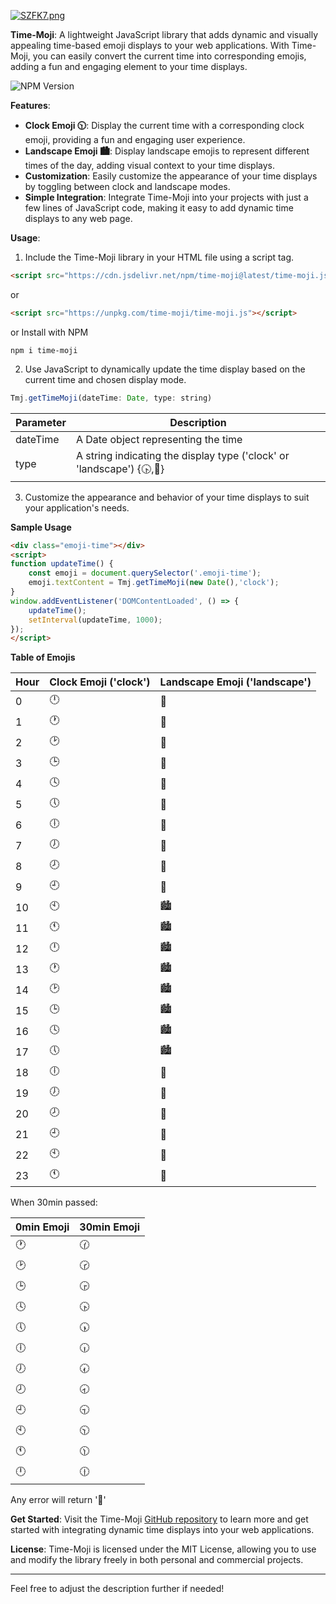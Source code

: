 

[![SZFK7.png](https://s12.gifyu.com/images/SZFK7.png)](https://gifyu.com/image/SZFK7)

**Time-Moji**: A lightweight JavaScript library that adds dynamic and visually appealing time-based emoji displays to your web applications. With Time-Moji, you can easily convert the current time into corresponding emojis, adding a fun and engaging element to your time displays.

![NPM Version](https://img.shields.io/npm/v/time-moji?style=flat&label=time-moji)


**Features**:
- **Clock Emoji 🕥**: Display the current time with a corresponding clock emoji, providing a fun and engaging user experience.
- **Landscape Emoji 🏙️**: Display landscape emojis to represent different times of the day, adding visual context to your time displays.
- **Customization**: Easily customize the appearance of your time displays by toggling between clock and landscape modes.
- **Simple Integration**: Integrate Time-Moji into your projects with just a few lines of JavaScript code, making it easy to add dynamic time displays to any web page.

**Usage**:
1. Include the Time-Moji library in your HTML file using a script tag.

```html
<script src="https://cdn.jsdelivr.net/npm/time-moji@latest/time-moji.js"></script>
```
or 

```html
<script src="https://unpkg.com/time-moji/time-moji.js"></script>
```
or Install with NPM
```
npm i time-moji
```

2. Use JavaScript to dynamically update the time display based on the current time and chosen display mode.

```javascript
Tmj.getTimeMoji(dateTime: Date, type: string)
```

| Parameter  | Description                           |
|------------|---------------------------------------|
| dateTime   | A Date object representing the time   |
| type       | A string indicating the display type ('clock' or 'landscape') {🕟,🌉} |


3. Customize the appearance and behavior of your time displays to suit your application's needs.

**Sample Usage**
```html
<div class="emoji-time"></div>
<script>
function updateTime() {
    const emoji = document.querySelector('.emoji-time');
    emoji.textContent = Tmj.getTimeMoji(new Date(),'clock');
}
window.addEventListener('DOMContentLoaded', () => {
    updateTime();
    setInterval(updateTime, 1000);
});
</script>
```

**Table of Emojis**

| Hour | Clock Emoji ('clock')| Landscape Emoji ('landscape') |
|------|-------------|-----------------|
| 0    | 🕛          | 🌉             |
| 1    | 🕐          | 🌉             |
| 2    | 🕑          | 🌉             |
| 3    | 🕒          | 🌉             |
| 4    | 🕓          | 🌉             |
| 5    | 🕔          | 🌄             |
| 6    | 🕕          | 🌇             |
| 7    | 🕖          | 🌇             |
| 8    | 🕗          | 🌇             |
| 9    | 🕘          | 🌇             |
| 10   | 🕙          | 🏙️             |
| 11   | 🕚          | 🏙️             |
| 12   | 🕛          | 🏙️             |
| 13   | 🕐          | 🏙️             |
| 14   | 🕑          | 🏙️             |
| 15   | 🕒          | 🏙️             |
| 16   | 🕓          | 🏙️             |
| 17   | 🕔          | 🏙️             |
| 18   | 🕕          | 🌆             |
| 19   | 🕖          | 🌆             |
| 20   | 🕗          | 🌉             |
| 21   | 🕘          | 🌉             |
| 22   | 🕙          | 🌉             |
| 23   | 🕚          | 🌉             |

When 30min passed:

| 0min Emoji | 30min Emoji |
|----------------|----------------|
| 🕐             | 🕜             |
| 🕑             | 🕝             |
| 🕒             | 🕞             |
| 🕓             | 🕟             |
| 🕔             | 🕠             |
| 🕕             | 🕡             |
| 🕖             | 🕢             |
| 🕗             | 🕣             |
| 🕘             | 🕤             |
| 🕙             | 🕥             |
| 🕚             | 🕦             |
| 🕛             | 🕧             |

Any error will return '🚨' 

**Get Started**:
Visit the Time-Moji [GitHub repository](https://github.com/Aizhee/Time-moji) to learn more and get started with integrating dynamic time displays into your web applications.

**License**:
Time-Moji is licensed under the MIT License, allowing you to use and modify the library freely in both personal and commercial projects.

---

Feel free to adjust the description further if needed!
